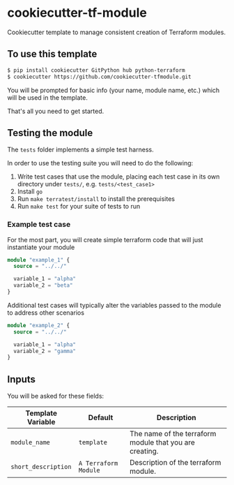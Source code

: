 # cookiecutter-tf-module

Cookiecutter template to manage consistent creation of Terraform modules.

## To use this template

```bash
$ pip install cookiecutter GitPython hub python-terraform
$ cookiecutter https://github.com/cookiecutter-tfmodule.git
```

You will be prompted for basic info (your name, module name, etc.) which will be used in the template.

That's all you need to get started.

## Testing the module

The `tests` folder implements a simple test harness.

In order to use the testing suite you will need to do the following:

1. Write test cases that use the module, placing each test case in its own directory under `tests/`, e.g. `tests/<test_case1>`
2. Install `go`
3. Run `make terratest/install` to install the prerequisites
4. Run `make test` for your suite of tests to run

### Example test case
For the most part, you will create simple terraform code that will just instantiate your module
```terraform
module "example_1" {
  source = "../../"

  variable_1 = "alpha"
  variable_2 = "beta"
}
```

Additional test cases will typically alter the variables passed to the module to address other scenarios
```terraform
module "example_2" {
  source = "../../"

  variable_1 = "alpha"
  variable_2 = "gamma"
}
```



## Inputs

You will be asked for these fields:

| Template Variable  | Default | Description |
| ------------------ | ------- | ----------- |
| ``module_name`` | ``template`` | The name of the terraform module that you are creating. |
| ``short_description`` | ``A Terraform Module`` | Description of the terraform module. |
